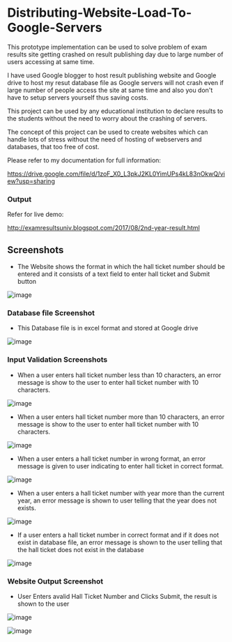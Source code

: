 # Distributing-Website-Load-To-Google-Servers

This prototype implementation can be used to solve problem of exam results site getting crashed on result publishing day due to large number of users accessing at same time.

I have used Google blogger to host result publishing website and Google drive to host my resut database file as Google servers will not crash even if large number of people access the site at same time and also you don't have to setup servers yourself thus saving costs.

This project can be used by any educational
institution to declare results to the students without the need to worry about
the crashing of servers.

The concept of this project can be used to create
websites which can handle lots of stress without the need of hosting of
webservers and databases, that too free of cost.




Please refer to my documentation for full information:

https://drive.google.com/file/d/1zoF_X0_L3pkJ2KL0YimUPs4kL83nOkwQ/view?usp=sharing


### Output

Refer for live demo: 

http://examresultsuniv.blogspot.com/2017/08/2nd-year-result.html

## Screenshots

- The Website shows
the format in which the hall ticket number should be entered and it consists of
a text field to enter hall ticket and Submit button





![image](https://github.com/fawazahmed0/Distributing-website-load-to-google-servers/blob/master/images/-2018-jan-29-045.jpg)

### Database file Screenshot

- This Database file is in excel format and stored at Google drive

![image](https://github.com/fawazahmed0/Distributing-website-load-to-google-servers/blob/master/images/-2018-jan-29-033.jpg)

### Input Validation Screenshots

- When a user enters
hall ticket number less than 10 characters, an error message is show to the
user to enter hall ticket number with 10 characters.





![image](https://github.com/fawazahmed0/Distributing-website-load-to-google-servers/blob/master/images/-2018-jan-29-048.jpg)

- When a user enters
hall ticket number more than 10 characters, an error message is show to the
user to enter hall ticket number with 10 characters.





![image](https://github.com/fawazahmed0/Distributing-website-load-to-google-servers/blob/master/images/-2018-jan-29-049.jpg)

- When a user enters
a hall ticket number in wrong format, an error message is given to user
indicating to enter hall ticket in correct format.





![image](https://github.com/fawazahmed0/Distributing-website-load-to-google-servers/blob/master/images/-2018-jan-29-051.jpg)




- When a user enters
a hall ticket number with year more than the current year, an error message is
shown to user telling that the year does not exists.

![image](https://github.com/fawazahmed0/Distributing-website-load-to-google-servers/blob/master/images/-2018-jan-29-052.jpg)

- If a user enters a
hall ticket number in correct format and if it does not exist in database file,
an error message is shown to the user telling that the hall ticket does not
exist in the database





![image](https://github.com/fawazahmed0/Distributing-website-load-to-google-servers/blob/master/images/-2018-jan-29-053.jpg)

### Website Output Screenshot



       
- User Enters avalid Hall Ticket Number and Clicks Submit, the result is shown to the user





![image](https://github.com/fawazahmed0/Distributing-website-load-to-google-servers/blob/master/images/-2018-jan-29-046.jpg)

![image](https://github.com/fawazahmed0/Distributing-website-load-to-google-servers/blob/master/images/-2018-jan-29-054.jpg)





